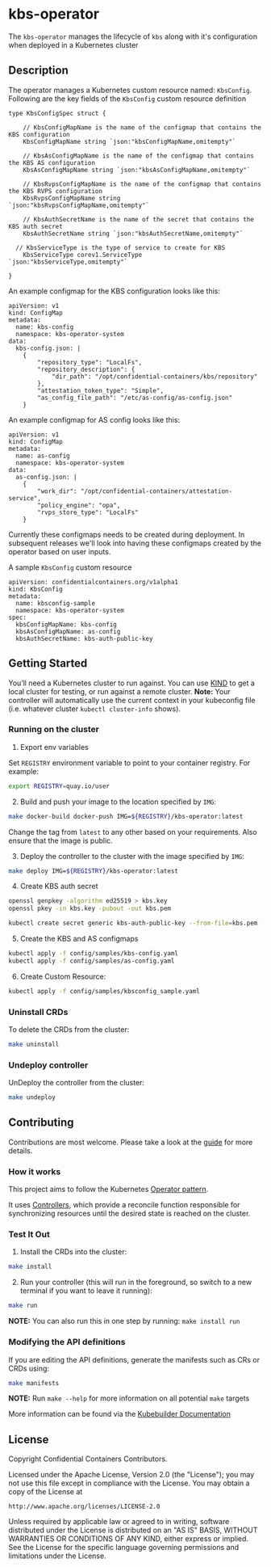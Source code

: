 # kbs-operator

The `kbs-operator` manages the lifecycle of `kbs` along with it's configuration when deployed
in a Kubernetes cluster


## Description

The operator manages a Kubernetes custom resource named: `KbsConfig`. Following are the key fields of the
`KbsConfig` custom resource definition
```
type KbsConfigSpec struct {

	// KbsConfigMapName is the name of the configmap that contains the KBS configuration
	KbsConfigMapName string `json:"kbsConfigMapName,omitempty"`

	// KbsAsConfigMapName is the name of the configmap that contains the KBS AS configuration
	KbsAsConfigMapName string `json:"kbsAsConfigMapName,omitempty"`

	// KbsRvpsConfigMapName is the name of the configmap that contains the KBS RVPS configuration
	KbsRvpsConfigMapName string `json:"kbsRvpsConfigMapName,omitempty"`

	// KbsAuthSecretName is the name of the secret that contains the KBS auth secret
	KbsAuthSecretName string `json:"kbsAuthSecretName,omitempty"`

  // KbsServiceType is the type of service to create for KBS
	KbsServiceType corev1.ServiceType `json:"kbsServiceType,omitempty"`

}
```

An example configmap for the KBS configuration looks like this:
```
apiVersion: v1
kind: ConfigMap
metadata:
  name: kbs-config
  namespace: kbs-operator-system
data:
  kbs-config.json: |
    {
        "repository_type": "LocalFs",
        "repository_description": {
            "dir_path": "/opt/confidential-containers/kbs/repository"
        },
        "attestation_token_type": "Simple",
        "as_config_file_path": "/etc/as-config/as-config.json"
    }
```

An example configmap for AS config looks like this:
```
apiVersion: v1
kind: ConfigMap
metadata:
  name: as-config
  namespace: kbs-operator-system
data:
  as-config.json: |
    {
        "work_dir": "/opt/confidential-containers/attestation-service",
        "policy_engine": "opa",
        "rvps_store_type": "LocalFs"
    }
```
Currently these configmaps needs to be created during deployment.
In subsequent releases we'll look into having these configmaps created by the operator based on user inputs.

A sample `KbsConfig` custom resource
```
apiVersion: confidentialcontainers.org/v1alpha1
kind: KbsConfig
metadata:  
  name: kbsconfig-sample
  namespace: kbs-operator-system
spec:
  kbsConfigMapName: kbs-config
  kbsAsConfigMapName: as-config  
  kbsAuthSecretName: kbs-auth-public-key
```


## Getting Started
You’ll need a Kubernetes cluster to run against. You can use [KIND](https://sigs.k8s.io/kind) to get a local cluster for testing, or run against a remote cluster.
**Note:** Your controller will automatically use the current context in your kubeconfig file (i.e. whatever cluster `kubectl cluster-info` shows).

### Running on the cluster

1. Export env variables

Set `REGISTRY` environment variable to point to your container registry.
For example:
```sh
export REGISTRY=quay.io/user
```

2. Build and push your image to the location specified by `IMG`:

```sh
make docker-build docker-push IMG=${REGISTRY}/kbs-operator:latest
```

Change the tag from `latest` to any other based on your requirements.
Also ensure that the image is public.

3. Deploy the controller to the cluster with the image specified by `IMG`:

```sh
make deploy IMG=${REGISTRY}/kbs-operator:latest
```

4. Create KBS auth secret

```sh
openssl genpkey -algorithm ed25519 > kbs.key
openssl pkey -in kbs.key -pubout -out kbs.pem

kubectl create secret generic kbs-auth-public-key --from-file=kbs.pem -n kbs-operator-system
```

5. Create the KBS and AS configmaps

```sh
kubectl apply -f config/samples/kbs-config.yaml
kubectl apply -f config/samples/as-config.yaml
```

6. Create Custom Resource:

```sh
kubectl apply -f config/samples/kbsconfig_sample.yaml
```

### Uninstall CRDs
To delete the CRDs from the cluster:

```sh
make uninstall
```

### Undeploy controller
UnDeploy the controller from the cluster:

```sh
make undeploy
```

## Contributing
Contributions are most welcome. Please take a look at the [guide](https://github.com/confidential-containers/confidential-containers/blob/main/CONTRIBUTING.md) for more details.

### How it works
This project aims to follow the Kubernetes [Operator pattern](https://kubernetes.io/docs/concepts/extend-kubernetes/operator/).

It uses [Controllers](https://kubernetes.io/docs/concepts/architecture/controller/),
which provide a reconcile function responsible for synchronizing resources until the desired state is reached on the cluster.

### Test It Out
1. Install the CRDs into the cluster:

```sh
make install
```

2. Run your controller (this will run in the foreground, so switch to a new terminal if you want to leave it running):

```sh
make run
```

**NOTE:** You can also run this in one step by running: `make install run`

### Modifying the API definitions
If you are editing the API definitions, generate the manifests such as CRs or CRDs using:

```sh
make manifests
```

**NOTE:** Run `make --help` for more information on all potential `make` targets

More information can be found via the [Kubebuilder Documentation](https://book.kubebuilder.io/introduction.html)

## License

Copyright Confidential Containers Contributors.

Licensed under the Apache License, Version 2.0 (the "License");
you may not use this file except in compliance with the License.
You may obtain a copy of the License at

    http://www.apache.org/licenses/LICENSE-2.0

Unless required by applicable law or agreed to in writing, software
distributed under the License is distributed on an "AS IS" BASIS,
WITHOUT WARRANTIES OR CONDITIONS OF ANY KIND, either express or implied.
See the License for the specific language governing permissions and
limitations under the License.

